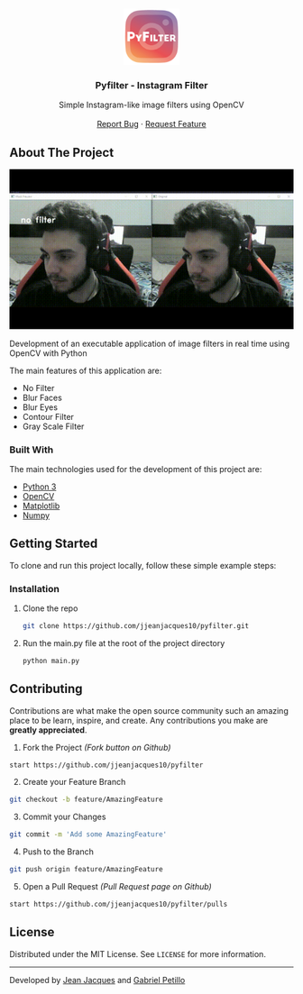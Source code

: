 <!-- MARKDOWN LINKS & IMAGES -->
<!-- https://www.markdownguide.org/basic-syntax/#reference-style-links
[contributors-shield]: https://img.shields.io/github/contributors/jjeanjacques10/pyfilter.svg?style=for-the-badge
[contributors-url]: https://github.com/jjeanjacques10/pyfilter/graphs/contributors

[forks-shield]: https://img.shields.io/github/forks/jjeanjacques10/pyfilter.svg?style=for-the-badge
[forks-url]: https://github.com/jjeanjacques10/pyfilter/network/members

[stars-shield]: https://img.shields.io/github/stars/jjeanjacques10/pyfilter.svg?style=for-the-badge
[stars-url]: https://github.com/jjeanjacques10/pyfilter/stargazers

[issues-shield]: https://img.shields.io/github/issues/jjeanjacques10/pyfilter.svg?style=for-the-badge
[issues-url]: https://github.com/jjeanjacques10/pyfilter/issues

[license-shield]: https://img.shields.io/github/license/jjeanjacques10/pyfilter.svg?style=for-the-badge
[license-url]: https://github.com/jjeanjacques10/pyfilter/blob/master/LICENSE

[linkedin-shield]: https://img.shields.io/badge/-LinkedIn-black.svg?style=for-the-badge&logo=linkedin&colorB=555

 -->
<!-- PROJECT LOGO -->
<br />
<p align="center">
  <a href="https://github.com/jjeanjacques10/pyfilter">
    <img src="./img/pyfilter-logo.jpg" width="100px" alt="Logo">
  </a>

  <h3 align="center">Pyfilter - Instagram Filter</h3>

  <p align="center">
    Simple Instagram-like image filters using OpenCV
    <br />
    <br />
    <a href="https://github.com/jjeanjacques10/pyfilter/issues">Report Bug</a>
    ·
    <a href="https://github.com/jjeanjacques10/pyfilter/issues">Request Feature</a>
  </p>
</p>


<!-- ABOUT THE PROJECT -->
## About The Project

<p align="center">
    <img src="./img/demo.gif" width="750">
</p>

Development of an executable application of image filters in real time using OpenCV with Python

The main features of this application are:
- No Filter
- Blur Faces
- Blur Eyes
- Contour Filter
- Gray Scale Filter
 
### Built With

The main technologies used for the development of this project are:

- [Python 3](https://www.python.org/)
- [OpenCV](https://opencv.org/)
- [Matplotlib](https://matplotlib.org/)
- [Numpy](https://numpy.org/)

<!-- GETTING STARTED -->
## Getting Started

To clone and run this project locally, follow these simple example steps:

### Installation

1. Clone the repo
   ```sh
   git clone https://github.com/jjeanjacques10/pyfilter.git
   ```
3. Run the main.py file at the root of the project directory
   ```sh
   python main.py
   ```

<!-- CONTRIBUTING -->
## Contributing
Contributions are what make the open source community such an amazing place to be learn, inspire, and create. Any contributions you make are **greatly appreciated**.
1. Fork the Project _(Fork button on Github)_
```sh
start https://github.com/jjeanjacques10/pyfilter
```
2. Create your Feature Branch 
```sh
git checkout -b feature/AmazingFeature
```
3. Commit your Changes 
```sh
git commit -m 'Add some AmazingFeature'
```
4. Push to the Branch 
```sh
git push origin feature/AmazingFeature
```
5. Open a Pull Request _(Pull Request page on Github)_

```sh
start https://github.com/jjeanjacques10/pyfilter/pulls
```

<!-- LICENSE -->
## License

Distributed under the MIT License. See `LICENSE` for more information.

---
Developed by [Jean Jacques](https://github.com/jjeanjacques10/) and [Gabriel Petillo](https://github.com/gspetillo/)
